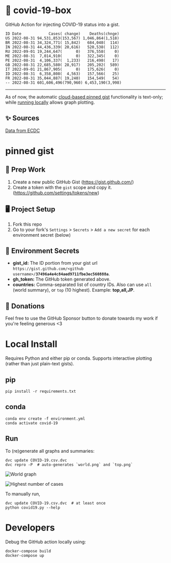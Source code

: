 # 🏥 covid-19-box

GitHub Action for injecting COVID-19 status into a gist.

```
ID Date            Cases( change)    Deaths(chnge)
US 2022-08-31 94,531,853(153,567) 1,046,864(1,518)
BR 2022-08-31 34,324,771( 15,842)   684,048(  114)
IN 2022-08-31 44,436,339( 20,616)   520,538(  112)
RU 2022-09-01 19,244,647(      0)   376,558(    0)
ME 2022-08-31  7,014,910(      0)   322,345(    0)
PE 2022-08-31  4,106,337(  1,233)   216,498(   17)
GB 2022-08-31 22,685,580( 28,917)   205,202(  589)
IT 2022-09-01 21,867,905(      0)   175,626(    0)
ID 2022-08-31  6,358,808(  4,563)   157,566(   25)
FR 2022-08-31 35,044,887( 19,240)   154,549(   54)
-- 2022-08-31 601,606,496(790,960) 6,453,190(3,998)
```

---

As of now, the automatic [cloud-based pinned gist](#pinned-gist) functionality is text-only;
while [running locally](#local-install) allows graph plotting.

## ✨ Sources

[Data from ECDC](https://www.ecdc.europa.eu/en/publications-data/download-todays-data-geographic-distribution-covid-19-cases-worldwide)

# pinned gist

## 🎒 Prep Work
1. Create a new public GitHub Gist (https://gist.github.com/)
1. Create a token with the `gist` scope and copy it. (https://github.com/settings/tokens/new)

## 🖥 Project Setup
1. Fork this repo
1. Go to your fork's `Settings` > `Secrets` > `Add a new secret` for each environment secret (below)

## 🤫 Environment Secrets
- **gist_id:** The ID portion from your gist url `https://gist.github.com/<github username>/`**`37496a4e4c84aed9711fbe3ec560888a`**.
- **gh_token:** The GitHub token generated above.
- **countries:** Comma-separated list of country IDs. Also can use `all` (world summary), or `top` (10 highest). Example: **top,all,JP**.

## 💸 Donations

Feel free to use the GitHub Sponsor button to donate towards my work if you're feeling generous <3

# Local Install

Requires Python and either pip or conda. Supports interactive plotting (rather than just plain-text gists).

## pip

```
pip install -r requirements.txt
```

## conda

```
conda env create -f environment.yml
conda activate covid-19
```

## Run

To (re)generate all graphs and summaries:

```
dvc update COVID-19.csv.dvc
dvc repro -P  # auto-generates `world.png` and `top.png`
```

![World graph](world.png)

![Highest number of cases](top.png)

To manually run,

```
dvc update COVID-19.csv.dvc  # at least once
python covid19.py --help
```

# Developers

Debug the GitHub action locally using:

```
docker-compose build
docker-compose up
```
